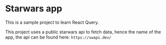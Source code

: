 # Starwars app

This is a sample project to learn React Query.

This project uses a public starwars api to fetch data, hence the name of the app, the api can be found here: `https://swapi.dev/`